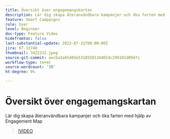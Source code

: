 ```yaml
---
title: Översikt över engagemangskartan
description: Lär dig skapa återanvändbara kampanjer och öka farten med hjälp av Engagement Map
feature: Smart Campaigns
role: User
level: Beginner
doc-type: Feature Video
hidefromtoc: false
last-substantial-update: 2023-07-31T00:00:00Z
jira: KT-13740
thumbnail: 3422232.jpeg
source-git-commit: aecba3a65403e53185501344654c299101d09d7c
workflow-type: tm+mt
source-wordcount: '30'
ht-degree: 0%

---
```



# Översikt över engagemangskartan

Lär dig skapa återanvändbara kampanjer och öka farten med hjälp av Engagement Map

>[!VIDEO](https://video.tv.adobe.com/v/3422232/?learn=on)
